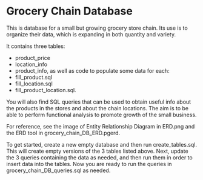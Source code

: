 # Grocery Chain Database

This is database for a small but growing grocery store chain. Its use is to organize their data, which is expanding in both quantity and variety. 

It contains three tables:
- product_price
- location_info
- product_info, 
as well as code to populate some data for each:
- fill_product.sql
- fill_location.sql
- fill_product_location.sql.

You will also find SQL queries that can be used to obtain useful info about the products in the stores and about the chain locations. The aim is to be able to perform functional analysis to promote growth of the small business.

For reference, see the image of Entity Relationship Diagram in ERD.png and the ERD tool in grocery_chain_DB_ERD.pgerd.

To get started, create a new empty database and then run create_tables.sql. This will create empty versions of the 3 tables listed above. Next, update the 3 queries containing the data as needed, and then run them in order to insert data into the tables. Now you are ready to run the queries in grocery_chain_DB_queries.sql as needed.
